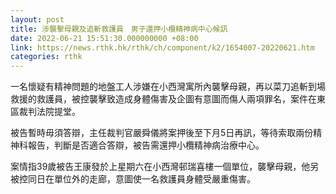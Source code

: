 ```yaml
---
layout: post
title: 涉襲擊母親及追斬救護員　男子還押小欖精神病中心候訊
date: 2022-06-21 15:51:30.000000000 +08:00
link: https://news.rthk.hk/rthk/ch/component/k2/1654007-20220621.htm
categories: rthk
---
```


一名懷疑有精神問題的地盤工人涉嫌在小西灣寓所內襲擊母親，再以菜刀追斬到場救援的救護員，被控襲擊致造成身體傷害及企圖有意圖而傷人兩項罪名，案件在東區裁判法院提堂。

被告暫時毋須答辯，主任裁判官嚴舜儀將案押後至下月5日再訊，等待索取兩份精神科報告，判斷是否適合答辯，被告需還押小欖精神病治療中心。

案情指39歲被告王康發於上星期六在小西灣邨瑞喜樓一個單位，襲擊母親，他另被控同日在單位外的走廊，意圖使一名救護員身體受嚴重傷害。
